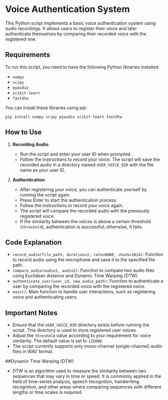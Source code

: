 # Voice Authentication System

This Python script implements a basic voice authentication system using audio recordings. It allows users to register their voice and later authenticate themselves by comparing their recorded voice with the registered one.

## Requirements

To run this script, you need to have the following Python libraries installed:

- `numpy`
- `scipy`
- `pyaudio`
- `scikit-learn`
- `fastdtw`

You can install these libraries using pip:

```
pip install numpy scipy pyaudio scikit-learn fastdtw
```

## How to Use

1. **Recording Audio**: 
    - Run the script and enter your user ID when prompted.
    - Follow the instructions to record your voice. The script will save the recorded audio in a directory named `USER_VOICE_DIR` with the file name as your user ID.

2. **Authentication**:
    - After registering your voice, you can authenticate yourself by running the script again.
    - Press Enter to start the authentication process.
    - Follow the instructions to record your voice again.
    - The script will compare the recorded audio with the previously registered voice.
    - If the similarity between the voices is above a certain threshold (`threshold`), authentication is successful; otherwise, it fails.

## Code Explanation

- `record_audio(file_path, duration=3, rate=8000, chunk=1024)`: Function to record audio using the microphone and save it to the specified file path.
- `compare_audio(audio1, audio2)`: Function to compare two audio files using Euclidean distance and Dynamic Time Warping (DTW).
- `authenticate_user(user_id, new_audio_path)`: Function to authenticate a user by comparing the recorded voice with the registered voice.
- `main()`: Main function to handle user interactions, such as registering voice and authenticating users.

## Important Notes

- Ensure that the `USER_VOICE_DIR` directory exists before running the script. This directory is used to store registered user voices.
- Adjust the `threshold` value according to your requirement for voice similarity. The default value is set to `125000`.
- The script currently supports only mono-channel (single-channel) audio files in WAV format.

##Dynamic Time Warping (DTW)
- DTW is an algorithm used to measure the similarity between two sequences that may vary in time or speed. It is commonly applied in the field of time-series analysis, speech recognition, handwriting recognition, and other areas where comparing sequences with different lengths or time scales is required.

